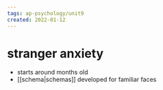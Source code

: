 ```yaml
---
tags: ap-psychology/unit9 
created: 2022-01-12
---
```


# stranger anxiety

- starts around  months old
- [[schema|schemas]] developed for familiar faces 
